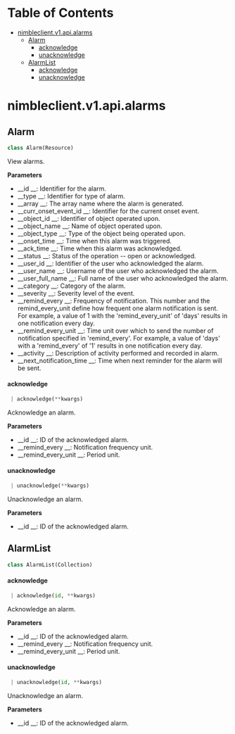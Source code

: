 # Table of Contents

* [nimbleclient.v1.api.alarms](#nimbleclient.v1.api.alarms)
  * [Alarm](#nimbleclient.v1.api.alarms.Alarm)
    * [acknowledge](#nimbleclient.v1.api.alarms.Alarm.acknowledge)
    * [unacknowledge](#nimbleclient.v1.api.alarms.Alarm.unacknowledge)
  * [AlarmList](#nimbleclient.v1.api.alarms.AlarmList)
    * [acknowledge](#nimbleclient.v1.api.alarms.AlarmList.acknowledge)
    * [unacknowledge](#nimbleclient.v1.api.alarms.AlarmList.unacknowledge)

<a name="nimbleclient.v1.api.alarms"></a>
# nimbleclient.v1.api.alarms

<a name="nimbleclient.v1.api.alarms.Alarm"></a>
## Alarm

```python
class Alarm(Resource)
```

View alarms.

__Parameters__

- __id                     __: Identifier for the alarm.
- __type                   __: Identifier for type of alarm.
- __array                  __: The array name where the alarm is generated.
- __curr_onset_event_id    __: Identifier for the current onset event.
- __object_id              __: Identifier of object operated upon.
- __object_name            __: Name of object operated upon.
- __object_type            __: Type of the object being operated upon.
- __onset_time             __: Time when this alarm was triggered.
- __ack_time               __: Time when this alarm was acknowledged.
- __status                 __: Status of the operation -- open or acknowledged.
- __user_id                __: Identifier of the user who acknowledged the alarm.
- __user_name              __: Username of the user who acknowledged the alarm.
- __user_full_name         __: Full name of the user who acknowledged the alarm.
- __category               __: Category of the alarm.
- __severity               __: Severity level of the event.
- __remind_every           __: Frequency of notification. This number and the remind_every_unit define how frequent one alarm notification is sent. For example, a value of 1 with
                         the 'remind_every_unit' of 'days' results in one notification every day.
- __remind_every_unit      __: Time unit over which to send the number of notification specified in 'remind_every'. For example, a value of 'days' with a 'remind_every' of '1'
                         results in one notification every day.
- __activity               __: Description of activity performed and recorded in alarm.
- __next_notification_time __: Time when next reminder for the alarm will be sent.

<a name="nimbleclient.v1.api.alarms.Alarm.acknowledge"></a>
#### acknowledge

```python
 | acknowledge(**kwargs)
```

Acknowledge an alarm.

__Parameters__

- __id                __: ID of the acknowledged alarm.
- __remind_every      __: Notification frequency unit.
- __remind_every_unit __: Period unit.

<a name="nimbleclient.v1.api.alarms.Alarm.unacknowledge"></a>
#### unacknowledge

```python
 | unacknowledge(**kwargs)
```

Unacknowledge an alarm.

__Parameters__

- __id __: ID of the acknowledged alarm.

<a name="nimbleclient.v1.api.alarms.AlarmList"></a>
## AlarmList

```python
class AlarmList(Collection)
```

<a name="nimbleclient.v1.api.alarms.AlarmList.acknowledge"></a>
#### acknowledge

```python
 | acknowledge(id, **kwargs)
```

Acknowledge an alarm.

__Parameters__

- __id                __: ID of the acknowledged alarm.
- __remind_every      __: Notification frequency unit.
- __remind_every_unit __: Period unit.

<a name="nimbleclient.v1.api.alarms.AlarmList.unacknowledge"></a>
#### unacknowledge

```python
 | unacknowledge(id, **kwargs)
```

Unacknowledge an alarm.

__Parameters__

- __id __: ID of the acknowledged alarm.

